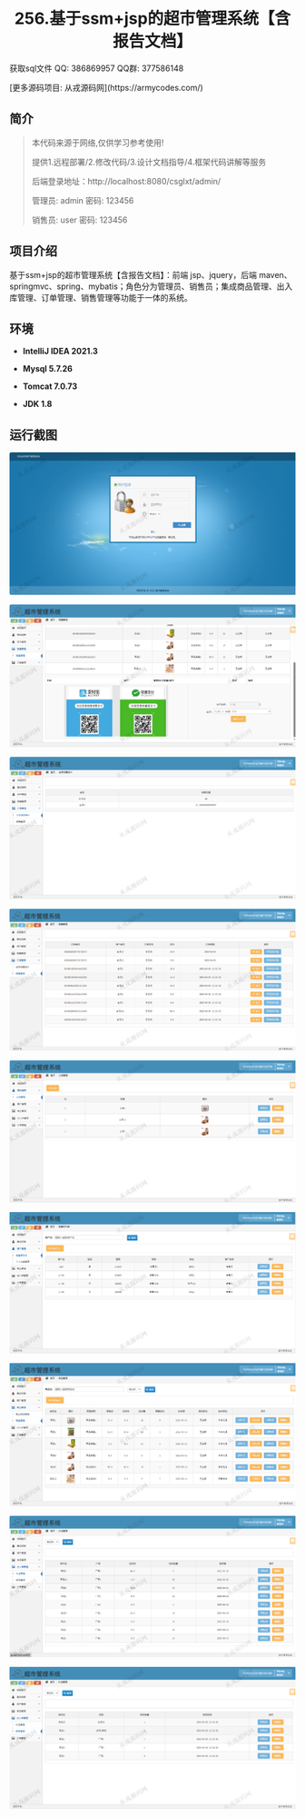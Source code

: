 <p><h1 align="center">256.基于ssm+jsp的超市管理系统【含报告文档】</h1></p>

<p> 获取sql文件 QQ: 386869957 QQ群: 377586148 </p>
<p> [更多源码项目: 从戎源码网](https://armycodes.com/) </p>

## 简介

> 本代码来源于网络,仅供学习参考使用!
>
> 提供1.远程部署/2.修改代码/3.设计文档指导/4.框架代码讲解等服务
>
> 后端登录地址：http://localhost:8080/csglxt/admin/
>
> 管理员: admin   密码: 123456
> 
> 销售员: user   密码: 123456
>

## 项目介绍
基于ssm+jsp的超市管理系统【含报告文档】：前端 jsp、jquery，后端 maven、springmvc、spring、mybatis；角色分为管理员、销售员；集成商品管理、出入库管理、订单管理、销售管理等功能于一体的系统。

## 环境

- <b>IntelliJ IDEA 2021.3</b>

- <b>Mysql 5.7.26</b>

- <b>Tomcat 7.0.73</b>

- <b>JDK 1.8</b>

## 运行截图
![](screenshot/1.png)

![](screenshot/2.png)

![](screenshot/3.png)

![](screenshot/4.png)

![](screenshot/5.png)

![](screenshot/6.png)

![](screenshot/7.png)

![](screenshot/8.png)

![](screenshot/9.png)